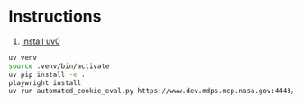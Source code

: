 # Instructions

1. [Install uv0](https://docs.astral.sh/uv/getting-started/installation/)

```bash
uv venv
source .venv/bin/activate
uv pip install -e .
playwright install
uv run automated_cookie_eval.py https://www.dev.mdps.mcp.nasa.gov:4443/unity/dev/portal/home 3500 60 30 15 120
```

